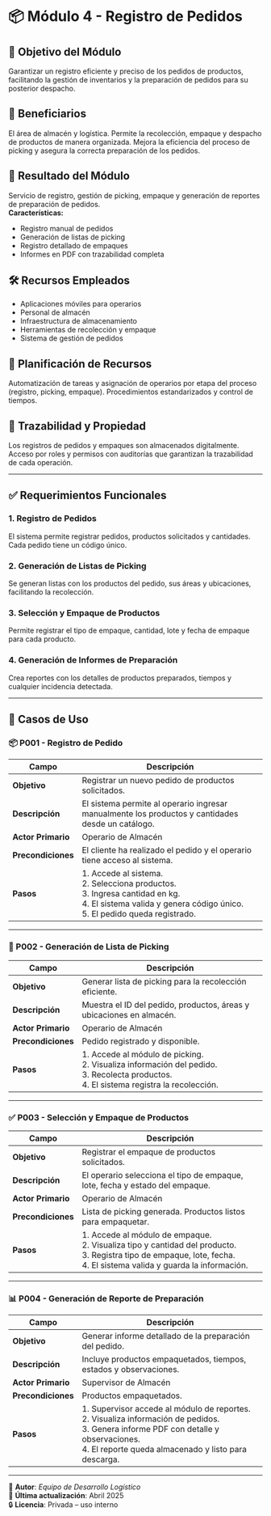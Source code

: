 # 📦 Módulo 4 - Registro de Pedidos

## 🎯 Objetivo del Módulo
Garantizar un registro eficiente y preciso de los pedidos de productos, facilitando la gestión de inventarios y la preparación de pedidos para su posterior despacho.

## 👥 Beneficiarios
El área de almacén y logística. Permite la recolección, empaque y despacho de productos de manera organizada. Mejora la eficiencia del proceso de picking y asegura la correcta preparación de los pedidos.

## 📌 Resultado del Módulo
Servicio de registro, gestión de picking, empaque y generación de reportes de preparación de pedidos.  
**Características:**
- Registro manual de pedidos
- Generación de listas de picking
- Registro detallado de empaques
- Informes en PDF con trazabilidad completa

## 🛠 Recursos Empleados
- Aplicaciones móviles para operarios
- Personal de almacén
- Infraestructura de almacenamiento
- Herramientas de recolección y empaque
- Sistema de gestión de pedidos

## 📅 Planificación de Recursos
Automatización de tareas y asignación de operarios por etapa del proceso (registro, picking, empaque). Procedimientos estandarizados y control de tiempos.

## 🔐 Trazabilidad y Propiedad
Los registros de pedidos y empaques son almacenados digitalmente. Acceso por roles y permisos con auditorías que garantizan la trazabilidad de cada operación.

---

## ✅ Requerimientos Funcionales

### 1. Registro de Pedidos
El sistema permite registrar pedidos, productos solicitados y cantidades. Cada pedido tiene un código único.

### 2. Generación de Listas de Picking
Se generan listas con los productos del pedido, sus áreas y ubicaciones, facilitando la recolección.

### 3. Selección y Empaque de Productos
Permite registrar el tipo de empaque, cantidad, lote y fecha de empaque para cada producto.

### 4. Generación de Informes de Preparación
Crea reportes con los detalles de productos preparados, tiempos y cualquier incidencia detectada.

---

## 📘 Casos de Uso

### 📦 P001 - Registro de Pedido
| Campo             | Descripción |
|------------------|-------------|
| **Objetivo**      | Registrar un nuevo pedido de productos solicitados. |
| **Descripción**   | El sistema permite al operario ingresar manualmente los productos y cantidades desde un catálogo. |
| **Actor Primario**| Operario de Almacén |
| **Precondiciones**| El cliente ha realizado el pedido y el operario tiene acceso al sistema. |
| **Pasos**         | 1. Accede al sistema. <br> 2. Selecciona productos. <br> 3. Ingresa cantidad en kg. <br> 4. El sistema valida y genera código único. <br> 5. El pedido queda registrado. |

---

### 📄 P002 - Generación de Lista de Picking
| Campo             | Descripción |
|------------------|-------------|
| **Objetivo**      | Generar lista de picking para la recolección eficiente. |
| **Descripción**   | Muestra el ID del pedido, productos, áreas y ubicaciones en almacén. |
| **Actor Primario**| Operario de Almacén |
| **Precondiciones**| Pedido registrado y disponible. |
| **Pasos**         | 1. Accede al módulo de picking. <br> 2. Visualiza información del pedido. <br> 3. Recolecta productos. <br> 4. El sistema registra la recolección. |

---

### ✅ P003 - Selección y Empaque de Productos
| Campo             | Descripción |
|------------------|-------------|
| **Objetivo**      | Registrar el empaque de productos solicitados. |
| **Descripción**   | El operario selecciona el tipo de empaque, lote, fecha y estado del empaque. |
| **Actor Primario**| Operario de Almacén |
| **Precondiciones**| Lista de picking generada. Productos listos para empaquetar. |
| **Pasos**         | 1. Accede al módulo de empaque. <br> 2. Visualiza tipo y cantidad del producto. <br> 3. Registra tipo de empaque, lote, fecha. <br> 4. El sistema valida y guarda la información. |

---

### 📊 P004 - Generación de Reporte de Preparación
| Campo             | Descripción |
|------------------|-------------|
| **Objetivo**      | Generar informe detallado de la preparación del pedido. |
| **Descripción**   | Incluye productos empaquetados, tiempos, estados y observaciones. |
| **Actor Primario**| Supervisor de Almacén |
| **Precondiciones**| Productos empaquetados. |
| **Pasos**         | 1. Supervisor accede al módulo de reportes. <br> 2. Visualiza información de pedidos. <br> 3. Genera informe PDF con detalle y observaciones. <br> 4. El reporte queda almacenado y listo para descarga. |

---

📁 **Autor**: *Equipo de Desarrollo Logístico*  
📅 **Última actualización**: Abril 2025  
🔒 **Licencia**: Privada – uso interno

